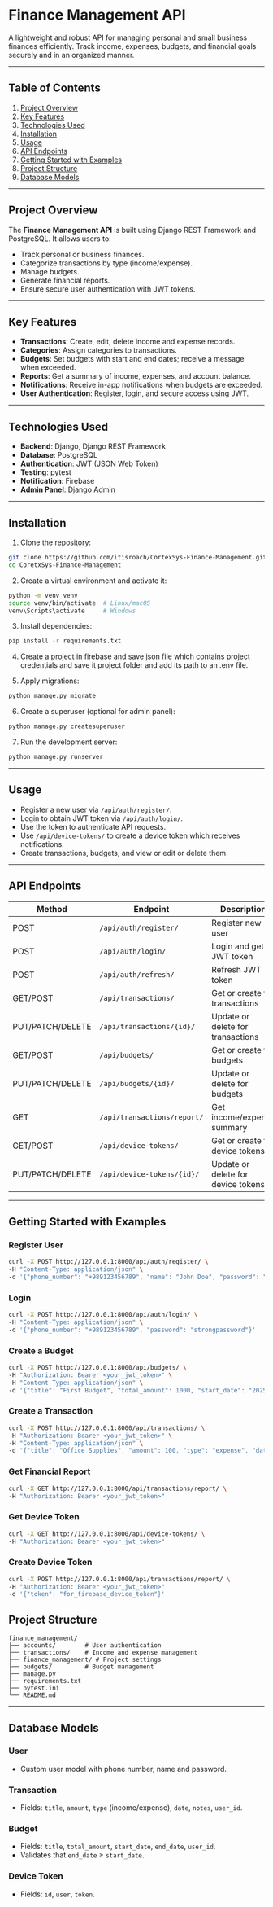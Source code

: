 # Finance Management API

A lightweight and robust API for managing personal and small business finances efficiently. Track income, expenses, budgets, and financial goals securely and in an organized manner.

---

## Table of Contents

1. [Project Overview](#project-overview)
2. [Key Features](#key-features)
3. [Technologies Used](#technologies-used)
4. [Installation](#installation)
5. [Usage](#usage)
6. [API Endpoints](#api-endpoints)
7. [Getting Started with Examples](#getting-started-with-examples)
8. [Project Structure](#project-structure)
9. [Database Models](#database-models)

---

## Project Overview

The **Finance Management API** is built using Django REST Framework and PostgreSQL. It allows users to:

* Track personal or business finances.
* Categorize transactions by type (income/expense).
* Manage budgets.
* Generate financial reports.
* Ensure secure user authentication with JWT tokens.

---

## Key Features

* **Transactions**: Create, edit, delete income and expense records.
* **Categories**: Assign categories to transactions.
* **Budgets**: Set budgets with start and end dates; receive a message when exceeded.
* **Reports**: Get a summary of income, expenses, and account balance.
* **Notifications**: Receive in-app notifications when budgets are exceeded.
* **User Authentication**: Register, login, and secure access using JWT.

---

## Technologies Used

* **Backend**: Django, Django REST Framework
* **Database**: PostgreSQL
* **Authentication**: JWT (JSON Web Token)
* **Testing**: pytest
* **Notification**: Firebase
* **Admin Panel**: Django Admin

---

## Installation

1. Clone the repository:

```bash
git clone https://github.com/itisroach/CortexSys-Finance-Management.git
cd CoretxSys-Finance-Management
```

2. Create a virtual environment and activate it:

```bash
python -m venv venv
source venv/bin/activate  # Linux/macOS
venv\Scripts\activate     # Windows
```

3. Install dependencies:

```bash
pip install -r requirements.txt
```

4. Create a project in firebase and save json file which contains project credentials and save it project folder and add its path to an .env file.

5. Apply migrations:

```bash
python manage.py migrate
```
6. Create a superuser (optional for admin panel):

```bash
python manage.py createsuperuser
```

7. Run the development server:

```bash
python manage.py runserver
```

---

## Usage

* Register a new user via `/api/auth/register/`.
* Login to obtain JWT token via `/api/auth/login/`.
* Use the token to authenticate API requests.
* Use `/api/device-tokens/` to create a device token which receives notifications. 
* Create transactions, budgets, and view or edit or delete them.

---

## API Endpoints

| Method              | Endpoint                    | Description                |
| ------------------- | --------------------------- | -------------------------- |
| POST                | `/api/auth/register/`       | Register new user          |
| POST                | `/api/auth/login/`          | Login and get JWT token    |
| POST                | `/api/auth/refresh/`        | Refresh JWT token          |
| GET/POST            | `/api/transactions/`        | Get or create for transactions      |
| PUT/PATCH/DELETE    | `/api/transactions/{id}/`   | Update or delete for transactions      |
| GET/POST            | `/api/budgets/`             | Get or create for budgets           |
| PUT/PATCH/DELETE    | `/api/budgets/{id}/`        | Update or delete for budgets           |
| GET                 | `/api/transactions/report/` | Get income/expense summary |
| GET/POST            | `/api/device-tokens/`             | Get or create for device tokens           |
| PUT/PATCH/DELETE    | `/api/device-tokens/{id}/`   | Update or delete for device tokens      |

---

## Getting Started with Examples

### Register User

```bash
curl -X POST http://127.0.0.1:8000/api/auth/register/ \
-H "Content-Type: application/json" \
-d '{"phone_number": "+989123456789", "name": "John Doe", "password": "strongpassword"}'
```

### Login

```bash
curl -X POST http://127.0.0.1:8000/api/auth/login/ \
-H "Content-Type: application/json" \
-d '{"phone_number": "+989123456789", "password": "strongpassword"}'
```

### Create a Budget

```bash
curl -X POST http://127.0.0.1:8000/api/budgets/ \
-H "Authorization: Bearer <your_jwt_token>" \
-H "Content-Type: application/json" \
-d '{"title": "First Budget", "total_amount": 1000, "start_date": "2025-01-01", "end_date": "2025-01-31"}'
```

### Create a Transaction

```bash
curl -X POST http://127.0.0.1:8000/api/transactions/ \
-H "Authorization: Bearer <your_jwt_token>" \
-H "Content-Type: application/json" \
-d '{"title": "Office Supplies", "amount": 100, "type": "expense", "date": "2025-01-05"}'
```

### Get Financial Report

```bash
curl -X GET http://127.0.0.1:8000/api/transactions/report/ \
-H "Authorization: Bearer <your_jwt_token>"
```

### Get Device Token

```bash
curl -X GET http://127.0.0.1:8000/api/device-tokens/ \
-H "Authorization: Bearer <your_jwt_token>"
```

### Create Device Token

```bash
curl -X POST http://127.0.0.1:8000/api/transactions/report/ \
-H "Authorization: Bearer <your_jwt_token>"
-d '{"token": "for_firebase_device_token"}'
```

## Project Structure

```
finance_management/
├── accounts/        # User authentication
├── transactions/    # Income and expense management
├── finance_management/ # Project settings
├── budgets/         # Budget management
├── manage.py
├── requirements.txt
├── pytest.ini
└── README.md
```

---

## Database Models

### User

* Custom user model with phone number, name and password.

### Transaction

* Fields: `title`, `amount`, `type` (income/expense), `date`, `notes`, `user_id`.

### Budget

* Fields: `title`, `total_amount`, `start_date`, `end_date`, `user_id`.
* Validates that `end_date` ≥ `start_date`.

### Device Token

* Fields: `id`, `user`, `token`.
